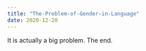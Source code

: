 ```yaml
---
title: "The-Problem-of-Gender-in-Language"
date: 2020-12-20
---
```

It is actually a big problem. The end.
